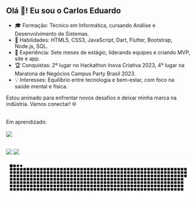 ## Olá 👋! Eu sou o Carlos Eduardo

- 🎓 Formação: Técnico em Informática, cursando Análise e Desenvolvimento de Sistemas.
- 🚀 Habilidades: HTML5, CSS3, JavaScript, Dart, Flutter, Bootstrap, Node.js, SQL.
- 💼 Experiência: Sete meses de estágio, liderando equipes e criando MVP, site e app.
- 🏆 Conquistas: 2º lugar no Hackathon Inova Criativa 2023, 4º lugar na Maratona de Negócios Campus Party Brasil 2023.
- 💡 Interesses: Equilíbrio entre tecnologia e bem-estar, com foco na saúde mental e física.

Estou animado para enfrentar novos desafios e deixar minha marca na indústria. Vamos conectar! 🌐

<div style="display: inline_block"><br>
  Em aprendizado:
  <br><br>
  <a href="https://skillicons.dev">
     <img src="https://skillicons.dev/icons?i=javascript,html,css,bootstrap,react,dart,flutter,figma,mysql,nodejs" />
  </a>
<!-- </div>
</br>
Carlos é uma pessoa com um bom controle emocional, empatia e facilidade em trabalhar em grupo. Seu objetivo é estagiar na área de desenvolvimento, tanto front-end quanto back-end.
</br> -->

##
 
<div> 
  <a href="https://www.linkedin.com/in/carlos-eduardo-adolfo/" target="_blank"><img src="https://img.shields.io/badge/-LinkedIn-%230077B5?style=for-the-badge&logo=linkedin&logoColor=white" target="_blank"></a> 
   <a href="https://desenvolvedorcarloseduardo.web.app/" target="_blank"><img src="https://img.shields.io/badge/my_portfolio-000?style=for-the-badge&logo=ko-fi&logoColor=white" target="_blank"></a> 
  
  ![Snake animation](https://github.com/carloseduardo31/carloseduardo31/blob/output/github-contribution-grid-snake.svg)
  
</div>

<!--
**CarlosEduardo31/CarlosEduardo31** is a ✨ _special_ ✨ repository because its `README.md` (this file) appears on your GitHub profile.

Here are some ideas to get you started:

- 🔭 I’m currently working on ...
- 🌱 I’m currently learning ...
- 👯 I’m looking to collaborate on ...
- 🤔 I’m looking for help with ...
- 💬 Ask me about ...
- 📫 How to reach me: ...
- 😄 Pronouns: ...
- ⚡ Fun fact: ...
-->
